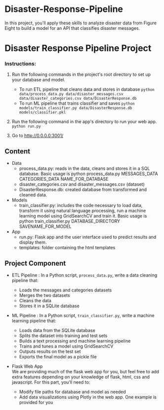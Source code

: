 # Disaster-Response-Pipeline
In this project, you'll apply these skills to analyze disaster data from Figure Eight to build a model for an API that classifies disaster messages.
# Disaster Response Pipeline Project

### Instructions:
1. Run the following commands in the project's root directory to set up your database and model.

    - To run ETL pipeline that cleans data and stores in database
        `python data/process_data.py data/disaster_messages.csv data/disaster_categories.csv data/DisasterResponse.db`
    - To run ML pipeline that trains classifier and saves
        `python models/train_classifier.py data/DisasterResponse.db models/classifier.pkl`

2. Run the following command in the app's directory to run your web app.
    `python run.py`

3. Go to http://0.0.0.0:3001/

## Content
- Data
  - process_data.py: reads in the data, cleans and stores it in a SQL database. Basic usage is python process_data.py MESSAGES_DATA CATEGORIES_DATA NAME_FOR_DATABASE
  - disaster_categories.csv and disaster_messages.csv (dataset)
  - DisasterResponse.db: created database from transformed and cleaned data.
- Models
  - train_classifier.py: includes the code necessary to load data, transform it using natural language processing, run a machine learning model using GridSearchCV and train it. Basic usage is python train_classifier.py DATABASE_DIRECTORY SAVENAME_FOR_MODEL  
- App
  - run.py: Flask app and the user interface used to predict results and display them.
  - templates: folder containing the html templates
  
## Project Component
- ETL Pipeline : In a Python script, `process_data.py`, write a data cleaning pipeline that:
    - Loads the messages and categories datasets
    - Merges the two datasets
    - Cleans the data
    - Stores it in a SQLite database
- ML Pipeline : In a Python script, `train_classifier.py`, write a machine learning pipeline that:
    - Loads data from the SQLite database
    - Splits the dataset into training and test sets
    - Builds a text processing and machine learning pipeline
    - Trains and tunes a model using GridSearchCV
    - Outputs results on the test set
    - Exports the final model as a pickle file
- Flask Web App <br>
We are providing much of the flask web app for you, but feel free to add extra features depending on your knowledge of flask, html, css and javascript. For this part, you'll need to:

    - Modify file paths for database and model as needed
    - Add data visualizations using Plotly in the web app. One example is provided for you
